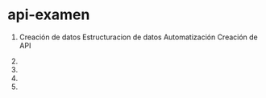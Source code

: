 # api-examen

1.  Creación de datos
    Estructuracion de datos
    Automatización
    Creación de API

2.   
3.  
4.  
5.  
